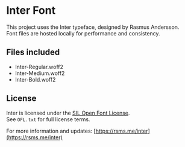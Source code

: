 # Inter Font

This project uses the Inter typeface, designed by Rasmus Andersson.  
Font files are hosted locally for performance and consistency.

## Files included

- Inter-Regular.woff2
- Inter-Medium.woff2
- Inter-Bold.woff2

## License

Inter is licensed under the [SIL Open Font License](https://scripts.sil.org/OFL).  
See `OFL.txt` for full license terms.

For more information and updates: [https://rsms.me/inter](https://rsms.me/inter)
